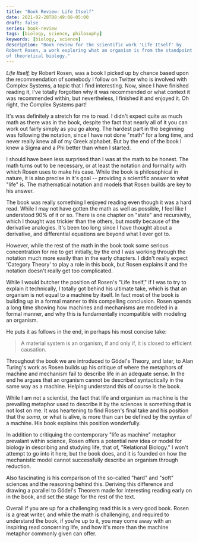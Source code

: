 ```yaml
---
title: "Book Review: Life Itself"
date: 2021-02-28T08:49:08-05:00
draft: false
series: book-review
tags: [biology, science, philosophy]
keywords: [biology, science]
description: "Book review for the scientific work 'Life Itself' by
Robert Rosen, a work exploring what an organism is from the standpoint
of theoretical biology."
---
```



*Life Itself,* by Robert Rosen, was a book I picked up by chance based
upon the recommendation of somebody I follow on Twitter who is
involved with Complex Systems, a topic that I find interesting.
Now, since I have finished reading it, I've totally forgotten why it
was recommended or what context it was recommended within, but
nevertheless, I finished it and enjoyed it.  Oh right, the Complex
Systems part!

It's was definitely a stretch for me to read.  I didn't expect quite
as much math as there was in the book, despite the fact that nearly
all of it you can work out fairly simply as you go along.  The hardest
part in the beginning was following the notation, since I have not
done "math" for a long time, and never really knew all of my Greek
alphabet.  But by the end of the book I knew a Sigma and a Phi better
than when I started.

I should have been less surprised than I was at the math to be
honest.  The math turns out to be necessary, or at least the notation
and formality with which Rosen uses to make his case.  While the book
is philosophical in nature, it is also precise in it's goal --
providing a scientific answer to what "life" is.  The mathematical
notation and models that Rosen builds are key to his answer.

The book was really something I enjoyed reading even though it was a
hard read.  While I may not have gotten the math as well as possible,
I feel like I understood 90% of it or so.  There is one chapter on
"state" and recursivity, which I thought was trickier than the others,
but mostly because of the derivative analogies.  It's been too long
since I have thought about a derivative, and differential equations
are beyond what I ever got to.

However, while the rest of the math in the book took some serious
concentration for me to get initially, by the end I was working through
the notation much more easily than in the early chapters.  I didn't really
expect 'Category Theory' to play a role in this book, but Rosen
explains it and the notation doesn't really get too complicated.

While I would butcher the position of Rosen's "Life Itself," if I was
to try to explain it technically, I totally got behind his ultimate
take, which is that an organism is not equal to a machine by itself.
In fact most of the book is building up in a formal manner to this
compelling conclusion.  Rosen spends a long time showing how machines
and mechanisms are modeled in a formal manner, and why this is
fundamentally incompatible with modeling an organism.

He puts it as follows in the end, in perhaps his most concise take:

> A material system is an organism, if and only if, it is closed to
  efficient causation.

Throughout the book we are introduced to Gödel's Theory, and later, to
Alan Turing's work as Rosen builds up his critique of where the
metaphors of machine and mechanism fail to describe life in an
adequate sense.  In the end he argues that an organism cannot be
described syntactically in the same way as a machine.  Helping
understand this of course is the book.

While I am not a scientist, the fact that life and organism as machine
is the prevailing metaphor used to describe it by the sciences is
something that is not lost on me.  It was heartening to find Rosen's
final take and his position that the *soma*, or what is alive, is more
than can be defined by the syntax of a machine.  His book explains
this position wonderfully.

In addition to critiquing the contemporary "life as machine" metaphor
prevalant within science, Rosen offers a potential new idea or model
for biology in describing and studying life, that of, "Relational
Biology."  I won't attempt to go into it here, but the book does, and
it is founded on how the mechanistic model cannot successfully
describe an organism through reduction.

Also fascinating is his comparison of the so-called "hard" and "soft"
sciences and the reasoning behind this.  Deriving this difference and
drawing a parallel to Gödel's Theorem made for interesting reading
early on in the book, and set the stage for the rest of the text.

Overall if you are up for a challenging read this is a very good book.
Rosen is a great writer, and while the math is challenging, and
required to understand the book, if you're up to it, you may come
away with an inspiring read concerning life, and how it's more than
the machine metaphor commonly given can offer.

